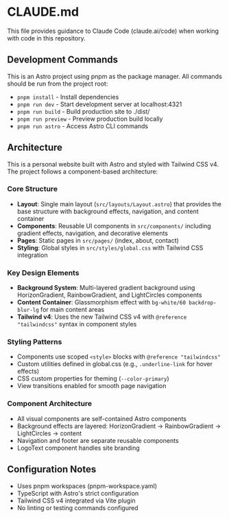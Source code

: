 # CLAUDE.md

This file provides guidance to Claude Code (claude.ai/code) when working with code in this repository.

## Development Commands

This is an Astro project using pnpm as the package manager. All commands should be run from the project root:

- `pnpm install` - Install dependencies
- `pnpm run dev` - Start development server at localhost:4321
- `pnpm run build` - Build production site to ./dist/
- `pnpm run preview` - Preview production build locally
- `pnpm run astro` - Access Astro CLI commands

## Architecture

This is a personal website built with Astro and styled with Tailwind CSS v4. The project follows a component-based architecture:

### Core Structure
- **Layout**: Single main layout (`src/layouts/Layout.astro`) that provides the base structure with background effects, navigation, and content container
- **Components**: Reusable UI components in `src/components/` including gradient effects, navigation, and decorative elements
- **Pages**: Static pages in `src/pages/` (index, about, contact)
- **Styling**: Global styles in `src/styles/global.css` with Tailwind CSS integration

### Key Design Elements
- **Background System**: Multi-layered gradient background using HorizonGradient, RainbowGradient, and LightCircles components
- **Content Container**: Glassmorphism effect with `bg-white/60 backdrop-blur-lg` for main content areas
- **Tailwind v4**: Uses the new Tailwind CSS v4 with `@reference "tailwindcss"` syntax in component styles

### Styling Patterns
- Components use scoped `<style>` blocks with `@reference "tailwindcss"`
- Custom utilities defined in global.css (e.g., `.underline-link` for hover effects)
- CSS custom properties for theming (`--color-primary`)
- View transitions enabled for smooth page navigation

### Component Architecture
- All visual components are self-contained Astro components
- Background effects are layered: HorizonGradient → RainbowGradient → LightCircles → content
- Navigation and footer are separate reusable components
- LogoText component handles site branding

## Configuration Notes
- Uses pnpm workspaces (pnpm-workspace.yaml)
- TypeScript with Astro's strict configuration
- Tailwind CSS v4 integrated via Vite plugin
- No linting or testing commands configured
